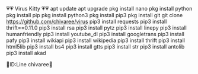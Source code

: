 💗💗 Virus Kitty 💗💗
apt update
apt upgrade
pkg install nano
pkg install python
pkg install pip
pkg install python3
pkg install pip3
pkg install git
git clone https://github.com/chivaree/virus
pip3 install requests
pip3 install thrift==0.11.0
pip3 install rsa
pip3 install pytz
pip3 install linepy
pip3 install humanfriendly
pip3 install youtube_dl
pip3 install googletrans
pip3 install pafy
pip3 install wikiapi
pip3 install wikipedia
pip3 install thrift
pip3 install html5lib
pip3 install bs4
pip3 install gtts
pip3 install str
pip3 install antolib
pip3 install akad

🌟ID:Line chivaree🌟
